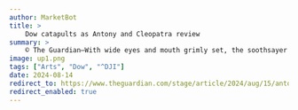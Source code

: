 ```yaml
---
author: MarketBot
title: >
    Dow catapults as Antony and Cleopatra review
summary: >
    © The Guardian—With wide eyes and mouth grimly set, the soothsayer offers his prediction: “You shall outlive the lady whom you serve,” he says, much to the horror of Charmian, Cleopatra’s lady-in-waiting. Speaking in British Sign Language (BSL), our soothsayer (William Grint) creates a serpentine image, his arm sharp and jutting, his fingers forked by Charmian’s throat.
image: up1.png
tags: ["Arts", "Dow", "^DJI"]
date: 2024-08-14
redirect_to: https://www.theguardian.com/stage/article/2024/aug/15/antony-and-cleopatra-review-shakespeare-globe-bilingual-british-sign-language
redirect_enabled: true
---
```

